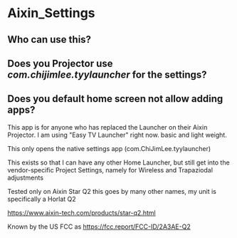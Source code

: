 # Aixin_Settings

## Who can use this?

## Does you Projector use *com.chijimlee.tyylauncher* for the settings?
## Does you default home screen not allow adding apps?


This app is for anyone who has replaced the Launcher on their Aixin Projector.
I am using "Easy TV Launcher" right now. basic and light weight.

This only opens the native settings app (com.ChiJimLee.tyylauncher)

This exists so that I can have any other Home Launcher, but still get into the vendor-specific Project Settings, namely for Wireless and Trapaziodal adjustments

Tested only on Aixin Star Q2
this goes by many other names, my unit is specifically a Horlat Q2

https://www.aixin-tech.com/products/star-q2.html

Known by the US FCC as 
https://fcc.report/FCC-ID/2A3AE-Q2
